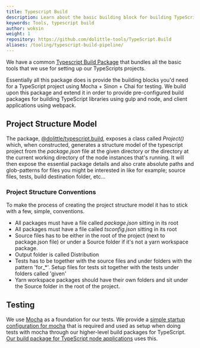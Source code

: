 ```yaml
---
title: Typescript Build
description: Learn about the basic building block for building TypeScript applications
keywords: Tools, typescript build 
author: woksin
weight: 1
repository: https://github.com/dolittle-tools/TypeScript.Build
aliases: /tooling/typescript-build-pipeline/
---
```


We have a common [Typescript Build Package](https://www.github.com/dolittle-tools/TypeScript.Build) that bundles all the basic tools that we use for setting up our TypeScripts projects.

Essentially all this package does is provide the building blocks you'd need for a TypeScript project using Mocha + Sinon + Chai for testing. We build upon this package and extend it in order to provide pre-configured build packages for building TypeScript libraries using gulp and node, and client applications using webpack.

## Project Structure Model
The package, [@dolittle/typescript.build](https://www.npmjs.com/package/@dolittle/typescript.build), exposes a class called *Project()* which, when constructed, generates a structure model of the typescript project from the *package.json* file at the given directory or the directory at the current working directory of the node instances that's running. It will then expose the essential package details and also crate absolute paths and glob-patterns for files you might be interested in like for example; source files, tests, build destination folder, etc...

### Project Structure Conventions
To make the process of creating the project structure model it has to stick with a few, simple, conventions.

* All packages must have a file called *package.json* sitting in its root 
* All packages must have a file called *tsconfig.json* sitting in its root 
* Source files has to be either in the root of the project (next to package.json file) or under a Source folder if it's not a yarn workspace package.
* Output folder is called Distribution
* Tests has to be together with the source files and under folders with the pattern 'for_*'. Setup files for tests sit together with the tests under folders called 'given' 
* Yarn workspace packages should have their own folders and sit under the Source folder in the root of the project. 

## Testing
We use [Mocha](https://mochajs.org) as a foundation for our tests. We provide a [simple startup configuration for mocha](https://github.com/dolittle-tools/TypeScript.Build/blob/master/mocha.opts.js) that is required and used as setup when doing tests with mocha through our higher-level build packages for TypeScript. [Our build package for TypeScript node applications](https://github.com/dolittle-tools/TypeScript.Build.Node) uses this.
